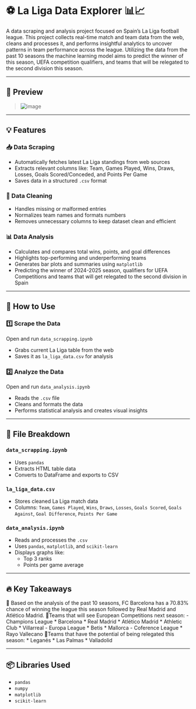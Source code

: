# ⚽ La Liga Data Explorer 📊📈  
A data scraping and analysis project focused on Spain’s La Liga football league. This project collects real-time match and team data from the web, cleans and processes it, and performs insightful analytics to uncover patterns in team performance across the league. Utilizing the data from the past 10 seasons the machine learning model aims to predict the winner of this season, UEFA competition qualifiers, and teams that will be relegated to the second division this season. 

---

## 📸 Preview  
> ![image](https://github.com/user-attachments/assets/bd639fb1-8038-4ac4-bede-614c1132609e)

---

## 💡 Features  

### 📥 Data Scraping  
- Automatically fetches latest La Liga standings from web sources  
- Extracts relevant columns like: Team, Games Played, Wins, Draws, Losses, Goals Scored/Conceded, and Points Per Game
- Saves data in a structured `.csv` format

### 🧹 Data Cleaning  
- Handles missing or malformed entries  
- Normalizes team names and formats numbers  
- Removes unnecessary columns to keep dataset clean and efficient

### 📊 Data Analysis  
- Calculates and compares total wins, points, and goal differences  
- Highlights top-performing and underperforming teams  
- Generates bar plots and summaries using `matplotlib`
- Predicting the winner of 2024-2025 season, qualifiers for UEFA Competitions and teams that will get relegated to the second division in Spain

---

## 🚀 How to Use  

### 1️⃣ Scrape the Data  
Open and run `data_scrapping.ipynb`  
- Grabs current La Liga table from the web  
- Saves it as `la_liga_data.csv` for analysis

### 2️⃣ Analyze the Data  
Open and run `data_analysis.ipynb`  
- Reads the `.csv` file  
- Cleans and formats the data  
- Performs statistical analysis and creates visual insights  

---

## 📁 File Breakdown  

### `data_scrapping.ipynb`  
- Uses `pandas`  
- Extracts HTML table data  
- Converts to DataFrame and exports to CSV  

### `la_liga_data.csv`  
- Stores cleaned La Liga match data  
- Columns: `Team`, `Games Played`, `Wins`, `Draws`, `Losses`, `Goals Scored`, `Goals Against`, `Goal Difference`, `Points Per Game`

### `data_analysis.ipynb`  
- Reads and processes the `.csv`  
- Uses `pandas`, `matplotlib`, and `scikit-learn`  
- Displays graphs like:
  - Top 3 ranks
  - Points per game average 

---

## 🔥 Key Takeaways  
📌 Based on the analysis of the past 10 seasons, FC Barcelona has a 70.83% chance of winning the league this season followed by Real Madrid and Atlético Madrid. 
📌Teams that will see European Competitions next season:
    - Champions League 
        * Barcelona 
        * Real Madrid 
        * Atlético Madrid
        * Athletic Club 
        * Villarreal
    - Europa League 
        * Betis 
        * Mallorca
    - Coference League 
        * Rayo Vallecano 
📌Teams that have the potential of being relegated this season:
    * Leganés
    * Las Palmas
    * Valladolid

---

## 📦 Libraries Used  
- `pandas`  
- `numpy`  
- `matplotlib`  
- `scikit-learn`  
